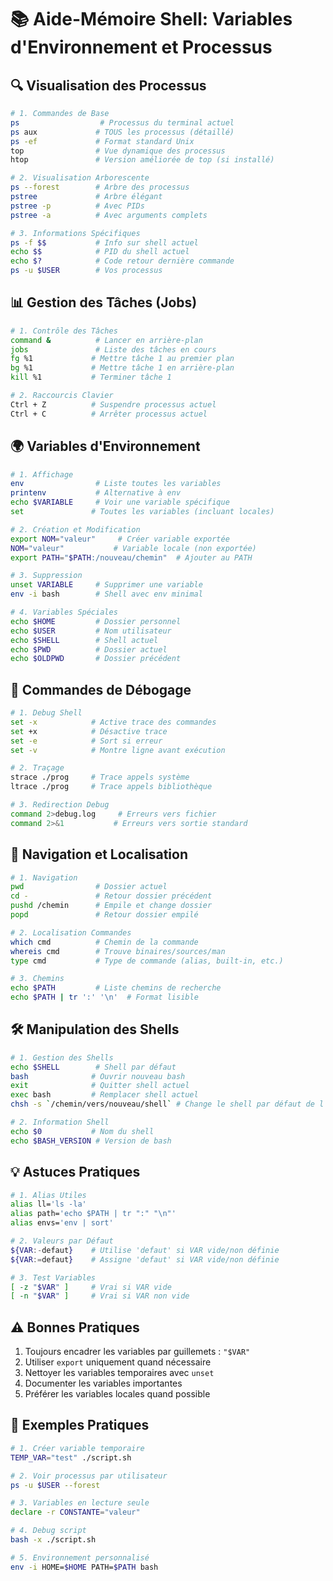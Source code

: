 # 📚 Aide-Mémoire Shell: Variables d'Environnement et Processus

## 🔍 Visualisation des Processus
```bash
# 1. Commandes de Base
ps                  # Processus du terminal actuel
ps aux             # TOUS les processus (détaillé)
ps -ef             # Format standard Unix
top                # Vue dynamique des processus
htop               # Version améliorée de top (si installé)

# 2. Visualisation Arborescente
ps --forest        # Arbre des processus
pstree             # Arbre élégant
pstree -p          # Avec PIDs
pstree -a          # Avec arguments complets

# 3. Informations Spécifiques
ps -f $$           # Info sur shell actuel
echo $$            # PID du shell actuel
echo $?            # Code retour dernière commande
ps -u $USER        # Vos processus
```

## 📊 Gestion des Tâches (Jobs)
```bash
# 1. Contrôle des Tâches
command &          # Lancer en arrière-plan
jobs               # Liste des tâches en cours
fg %1             # Mettre tâche 1 au premier plan
bg %1             # Mettre tâche 1 en arrière-plan
kill %1           # Terminer tâche 1

# 2. Raccourcis Clavier
Ctrl + Z          # Suspendre processus actuel
Ctrl + C          # Arrêter processus actuel
```

## 🌍 Variables d'Environnement
```bash
# 1. Affichage
env                # Liste toutes les variables
printenv           # Alternative à env
echo $VARIABLE     # Voir une variable spécifique
set               # Toutes les variables (incluant locales)

# 2. Création et Modification
export NOM="valeur"     # Créer variable exportée
NOM="valeur"           # Variable locale (non exportée)
export PATH="$PATH:/nouveau/chemin"  # Ajouter au PATH

# 3. Suppression
unset VARIABLE     # Supprimer une variable
env -i bash        # Shell avec env minimal

# 4. Variables Spéciales
echo $HOME         # Dossier personnel
echo $USER         # Nom utilisateur
echo $SHELL        # Shell actuel
echo $PWD          # Dossier actuel
echo $OLDPWD       # Dossier précédent
```

## 🔧 Commandes de Débogage
```bash
# 1. Debug Shell
set -x            # Active trace des commandes
set +x            # Désactive trace
set -e            # Sort si erreur
set -v            # Montre ligne avant exécution

# 2. Traçage
strace ./prog     # Trace appels système
ltrace ./prog     # Trace appels bibliothèque

# 3. Redirection Debug
command 2>debug.log     # Erreurs vers fichier
command 2>&1           # Erreurs vers sortie standard
```

## 📍 Navigation et Localisation
```bash
# 1. Navigation
pwd                # Dossier actuel
cd -               # Retour dossier précédent
pushd /chemin      # Empile et change dossier
popd               # Retour dossier empilé

# 2. Localisation Commandes
which cmd          # Chemin de la commande
whereis cmd        # Trouve binaires/sources/man
type cmd           # Type de commande (alias, built-in, etc.)

# 3. Chemins
echo $PATH         # Liste chemins de recherche
echo $PATH | tr ':' '\n'  # Format lisible
```

## 🛠️ Manipulation des Shells
```bash
# 1. Gestion des Shells
echo $SHELL        # Shell par défaut
bash              # Ouvrir nouveau bash
exit              # Quitter shell actuel
exec bash         # Remplacer shell actuel
chsh -s `/chemin/vers/nouveau/shell` # Change le shell par défaut de l'utilisateur

# 2. Information Shell
echo $0           # Nom du shell
echo $BASH_VERSION # Version de bash
```

## 💡 Astuces Pratiques
```bash
# 1. Alias Utiles
alias ll='ls -la'
alias path='echo $PATH | tr ":" "\n"'
alias envs='env | sort'

# 2. Valeurs par Défaut
${VAR:-defaut}    # Utilise 'defaut' si VAR vide/non définie
${VAR:=defaut}    # Assigne 'defaut' si VAR vide/non définie

# 3. Test Variables
[ -z "$VAR" ]     # Vrai si VAR vide
[ -n "$VAR" ]     # Vrai si VAR non vide
```

## ⚠️ Bonnes Pratiques
1. Toujours encadrer les variables par guillemets : `"$VAR"`
2. Utiliser `export` uniquement quand nécessaire
3. Nettoyer les variables temporaires avec `unset`
4. Documenter les variables importantes
5. Préférer les variables locales quand possible

## 🎯 Exemples Pratiques
```bash
# 1. Créer variable temporaire
TEMP_VAR="test" ./script.sh

# 2. Voir processus par utilisateur
ps -u $USER --forest

# 3. Variables en lecture seule
declare -r CONSTANTE="valeur"

# 4. Debug script
bash -x ./script.sh

# 5. Environnement personnalisé
env -i HOME=$HOME PATH=$PATH bash
```